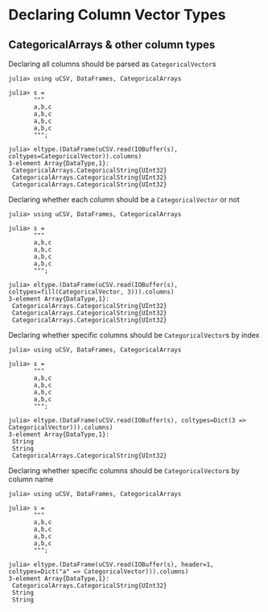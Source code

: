 # Declaring Column Vector Types

## CategoricalArrays & other column types

Declaring all columns should be parsed as `CategoricalVector`s
```jldoctest
julia> using uCSV, DataFrames, CategoricalArrays

julia> s =
       """
       a,b,c
       a,b,c
       a,b,c
       a,b,c
       """;

julia> eltype.(DataFrame(uCSV.read(IOBuffer(s), coltypes=CategoricalVector)).columns)
3-element Array{DataType,1}:
 CategoricalArrays.CategoricalString{UInt32}
 CategoricalArrays.CategoricalString{UInt32}
 CategoricalArrays.CategoricalString{UInt32}

```

Declaring whether each column should be a `CategoricalVector` or not
```jldoctest
julia> using uCSV, DataFrames, CategoricalArrays

julia> s =
       """
       a,b,c
       a,b,c
       a,b,c
       a,b,c
       """;

julia> eltype.(DataFrame(uCSV.read(IOBuffer(s), coltypes=fill(CategoricalVector, 3))).columns)
3-element Array{DataType,1}:
 CategoricalArrays.CategoricalString{UInt32}
 CategoricalArrays.CategoricalString{UInt32}
 CategoricalArrays.CategoricalString{UInt32}

```

Declaring whether specific columns should be `CategoricalVector`s by index
```jldoctest
julia> using uCSV, DataFrames, CategoricalArrays

julia> s =
       """
       a,b,c
       a,b,c
       a,b,c
       a,b,c
       """;

julia> eltype.(DataFrame(uCSV.read(IOBuffer(s), coltypes=Dict(3 => CategoricalVector))).columns)
3-element Array{DataType,1}:
 String
 String
 CategoricalArrays.CategoricalString{UInt32}

```

Declaring whether specific columns should be `CategoricalVector`s by column name
```jldoctest
julia> using uCSV, DataFrames, CategoricalArrays

julia> s =
       """
       a,b,c
       a,b,c
       a,b,c
       a,b,c
       """;

julia> eltype.(DataFrame(uCSV.read(IOBuffer(s), header=1, coltypes=Dict("a" => CategoricalVector))).columns)
3-element Array{DataType,1}:
 CategoricalArrays.CategoricalString{UInt32}
 String
 String

```
